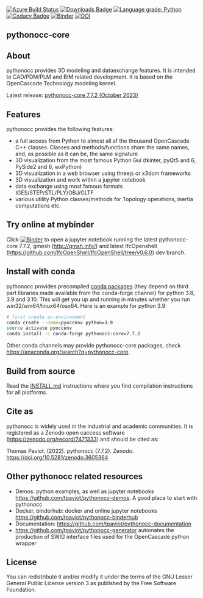 [![Azure Build Status](https://dev.azure.com/tpaviot/pythonocc-core/_apis/build/status/tpaviot.pythonocc-core?branchName=master)](https://dev.azure.com/tpaviot/pythonocc-core/_build?definitionId=2)
[![Downloads Badge](https://anaconda.org/conda-forge/pythonocc-core/badges/downloads.svg)](https://anaconda.org/conda-forge/pythonocc-core)
[![Language grade: Python](https://img.shields.io/lgtm/grade/python/g/tpaviot/pythonocc-core.svg?logo=lgtm&logoWidth=18)](https://lgtm.com/projects/g/tpaviot/pythonocc-core/context:python)
[![Codacy Badge](https://api.codacy.com/project/badge/Grade/67c121324b8d4f37bc27029464c87020)](https://www.codacy.com/app/tpaviot/pythonocc-core?utm_source=github.com&amp;utm_medium=referral&amp;utm_content=tpaviot/pythonocc-core&amp;utm_campaign=Badge_Grade)
[![Binder](http://mybinder.org/badge.svg)](https://mybinder.org/v2/gh/tpaviot/pythonocc-binderhub/7.7.2)
[![DOI](https://zenodo.org/badge/DOI/10.5281/zenodo.3605364.svg)](https://doi.org/10.5281/zenodo.3605364)

pythonocc-core
--------------

About
-----

pythonocc provides 3D modeling and dataexchange features. It is intended to CAD/PDM/PLM and BIM related development. It is based on the OpenCascade Technology modeling kernel.

Latest release: [pythonocc-core 7.7.2 (October 2023)](https://github.com/tpaviot/pythonocc-core/releases/tag/7.7.2)

Features
--------
pythonocc provides the following features:

*   a full access from Python to almost all af the thousand OpenCascade C++ classes. Classes and methods/functions share the same names, and, as possible as it can be, the same signature
*   3D visualization from the most famous Python Gui (tkinter, pyQt5 and 6, PySide2 and 6, wxPython)
*   3D visualization in a web browser using threejs or x3dom frameworks
*   3D visualization and work within a jupyter notebook
*   data exchange using most famous formats IGES/STEP/STL/PLY/OBJ/GLTF
*   various utility Python classes/methods for Topology operations, inertia computations etc.

Try online at mybinder
----------------------
Click [![Binder](http://mybinder.org/badge.svg)](https://mybinder.org/v2/gh/tpaviot/pythonocc-binderhub/7.7.0) to open a jupyter notebook running the latest pythonocc-core 7.7.2, gmesh (<http://gmsh.info/>) and latest IfcOpenshell (<https://github.com/IfcOpenShell/IfcOpenShell/tree/v0.6.0>) dev branch.

Install with conda
------------------
pythonocc provides precompiled [conda packages](https://anaconda.org/pythonocc/pythonocc-core) (they depend on third part libraries made available from the conda-forge channel) for python 3.8, 3.9 and 3.10. This will get you up and running in minutes whether you run win32/win64/linux64/osx64. Here is an example for python 3.9:

```bash
# first create an environment
conda create --name=pyoccenv python=3.9
source activate pyoccenv
conda install -c conda-forge pythonocc-core=7.7.2
```

Other conda channels may provide pythonocc-core packages, check https://anaconda.org/search?q=pythonocc-core.

Build from source
-----------------
Read the [INSTALL.md](https://github.com/tpaviot/pythonocc-core/blob/master/INSTALL.md) instructions where you find compilation instructions for all platforms.


Cite as
-------
pythonocc is widely used in the industrial and academic communities. It is registered as a Zenodo open caccess software (https://zenodo.org/record/7471333) and should be cited as:

Thomas Paviot. (2022). pythonocc (7.7.2). Zenodo. https://doi.org/10.5281/zenodo.3605364

Other pythonocc related resources
---------------------------------
*   Demos: python examples, as well as jupyter notebooks <https://github.com/tpaviot/pythonocc-demos>. A good place to start with pythonocc
*   Docker, binderhub: docker and online jupyter notebooks <https://github.com/tpaviot/pythonocc-binderhub>
*   Documentation: <https://github.com/tpaviot/pythonocc-documentation>
*   <https://github.com/tpaviot/pythonocc-generator> automates the production of SWIG interface files used for the OpenCascade python wrapper

License
-------
You can redistribute it and/or modify it under the terms of the GNU Lesser General Public License version 3 as published by the Free Software Foundation.
